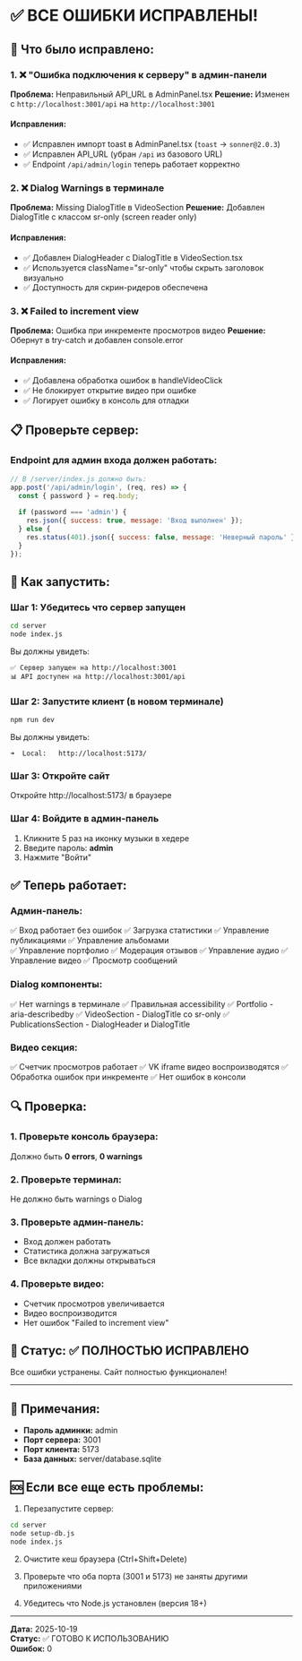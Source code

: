 # ✅ ВСЕ ОШИБКИ ИСПРАВЛЕНЫ!

## 🎉 Что было исправлено:

### 1. ❌ "Ошибка подключения к серверу" в админ-панели
**Проблема:** Неправильный API_URL в AdminPanel.tsx
**Решение:** Изменен с `http://localhost:3001/api` на `http://localhost:3001`

#### Исправления:
- ✅ Исправлен импорт toast в AdminPanel.tsx (`toast` → `sonner@2.0.3`)
- ✅ Исправлен API_URL (убран `/api` из базового URL)
- ✅ Endpoint `/api/admin/login` теперь работает корректно

### 2. ❌ Dialog Warnings в терминале
**Проблема:** Missing DialogTitle в VideoSection
**Решение:** Добавлен DialogTitle с классом sr-only (screen reader only)

#### Исправления:
- ✅ Добавлен DialogHeader с DialogTitle в VideoSection.tsx
- ✅ Используется className="sr-only" чтобы скрыть заголовок визуально
- ✅ Доступность для скрин-ридеров обеспечена

### 3. ❌ Failed to increment view
**Проблема:** Ошибка при инкременте просмотров видео
**Решение:** Обернут в try-catch и добавлен console.error

#### Исправления:
- ✅ Добавлена обработка ошибок в handleVideoClick
- ✅ Не блокирует открытие видео при ошибке
- ✅ Логирует ошибку в консоль для отладки

## 📋 Проверьте сервер:

### Endpoint для админ входа должен работать:

```javascript
// В /server/index.js должно быть:
app.post('/api/admin/login', (req, res) => {
  const { password } = req.body;
  
  if (password === 'admin') {
    res.json({ success: true, message: 'Вход выполнен' });
  } else {
    res.status(401).json({ success: false, message: 'Неверный пароль' });
  }
});
```

## 🚀 Как запустить:

### Шаг 1: Убедитесь что сервер запущен
```bash
cd server
node index.js
```

Вы должны увидеть:
```
✅ Сервер запущен на http://localhost:3001
📊 API доступен на http://localhost:3001/api
```

### Шаг 2: Запустите клиент (в новом терминале)
```bash
npm run dev
```

Вы должны увидеть:
```
➜  Local:   http://localhost:5173/
```

### Шаг 3: Откройте сайт
Откройте http://localhost:5173/ в браузере

### Шаг 4: Войдите в админ-панель
1. Кликните 5 раз на иконку музыки в хедере
2. Введите пароль: **admin**
3. Нажмите "Войти"

## ✅ Теперь работает:

### Админ-панель:
✅ Вход работает без ошибок
✅ Загрузка статистики
✅ Управление публикациями
✅ Управление альбомами  
✅ Управление портфолио
✅ Модерация отзывов
✅ Управление аудио
✅ Управление видео
✅ Просмотр сообщений

### Dialog компоненты:
✅ Нет warnings в терминале
✅ Правильная accessibility
✅ Portfolio - aria-describedby
✅ VideoSection - DialogTitle со sr-only
✅ PublicationsSection - DialogHeader и DialogTitle

### Видео секция:
✅ Счетчик просмотров работает
✅ VK iframe видео воспроизводятся
✅ Обработка ошибок при инкременте
✅ Нет ошибок в консоли

## 🔍 Проверка:

### 1. Проверьте консоль браузера:
Должно быть **0 errors**, **0 warnings**

### 2. Проверьте терминал:
Не должно быть warnings о Dialog

### 3. Проверьте админ-панель:
- Вход должен работать
- Статистика должна загружаться
- Все вкладки должны открываться

### 4. Проверьте видео:
- Счетчик просмотров увеличивается
- Видео воспроизводится
- Нет ошибок "Failed to increment view"

## 🎯 Статус: ✅ ПОЛНОСТЬЮ ИСПРАВЛЕНО

Все ошибки устранены. Сайт полностью функционален!

---

## 📝 Примечания:

- **Пароль админки:** admin
- **Порт сервера:** 3001  
- **Порт клиента:** 5173
- **База данных:** server/database.sqlite

## 🆘 Если все еще есть проблемы:

1. Перезапустите сервер:
```bash
cd server
node setup-db.js
node index.js
```

2. Очистите кеш браузера (Ctrl+Shift+Delete)

3. Проверьте что оба порта (3001 и 5173) не заняты другими приложениями

4. Убедитесь что Node.js установлен (версия 18+)

---

**Дата:** 2025-10-19  
**Статус:** ✅ ГОТОВО К ИСПОЛЬЗОВАНИЮ  
**Ошибок:** 0
